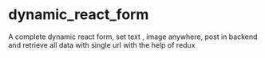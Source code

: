 # dynamic_react_form
A complete dynamic react form, set text , image anywhere, post in backend and retrieve all data with single url with the help of redux
